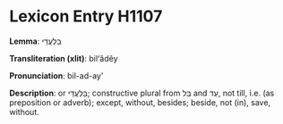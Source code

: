 # Lexicon Entry H1107

**Lemma**: בִּלְעֲדֵי

**Transliteration (xlit)**: bilʻădêy

**Pronunciation**: bil-ad-ay'

**Description**:
or בַּלְעֲדֵי; constructive plural from בַּל and עַד, not till, i.e. (as preposition or adverb); except, without, besides; beside, not (in), save, without.
